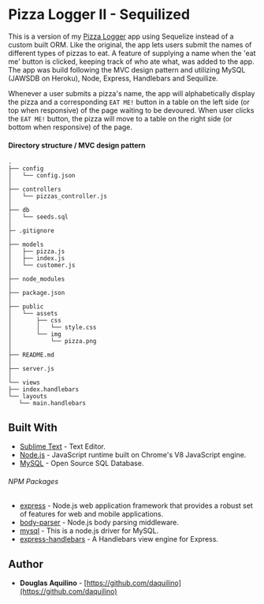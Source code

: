 # Pizza Logger II - Sequilized

This is a version of my [Pizza Logger](https://github.com/daquilino/Pizza) app using Sequelize instead of a custom built ORM. Like the original, the app lets users submit the names of different types of pizzas to eat.  A feature of supplying a name when the 'eat me' button is clicked, keeping track of who ate what, was added to the app. The app was build following the MVC design pattern and utilizing MySQL (JAWSDB on Heroku), Node, Express, Handlebars and Sequilize.

Whenever a user submits a pizza's name, the app will alphabetically display the pizza and a corresponding `EAT ME!` button in a table on the left side (or top when responsive) of the page waiting to be devoured.  When user clicks the `EAT ME!` button, the pizza will move to a table on the right side (or bottom when responsive) of the page.


#### Directory structure / MVC design pattern 

```
.
├── config
│ 	└── config.json   
│ 
├── controllers
│   └── pizzas_controller.js
│
├── db
│   └── seeds.sql  
│
├─ .gitignore
│
├── models
│   ├── pizza.js
│	├── index.js
│	└── customer.js
│
├── node_modules
│ 
├── package.json
│
├── public
│   └── assets
│       ├── css
│       │   └── style.css
│       └── img
│           └── pizza.png
│
├── README.md   
│
├── server.js
│
└── views
├── index.handlebars
└── layouts
   └── main.handlebars
```   


## Built With

* [Sublime Text](https://www.sublimetext.com/) - Text Editor.
* [Node.js](https://nodejs.org) - JavaScript runtime built on Chrome's V8 JavaScript engine.
* [MySQL](https://www.mysql.com/) - Open Source SQL Database.

###### NPM Packages

* [express](https://www.npmjs.com/package/express)	- Node.js web application framework that provides a robust set of features for web and mobile applications.
* [body-parser]() - Node.js body parsing middleware.
* [mysql](https://www.npmjs.com/package/mysql)	- This is a node.js driver for MySQL.
* [express-handlebars](https://www.npmjs.com/package/express-handlebars) - A Handlebars view engine for Express.

## Author

* **Douglas Aquilino** - [https://github.com/daquilino](https://github.com/daquilino)
